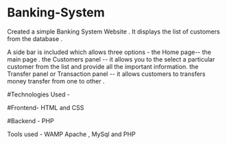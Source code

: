 # Banking-System

Created a simple Banking System Website . It displays the list of customers from the database . 

A side bar is included which allows three options - 
the Home page-- the main page .
the Customers panel -- it allows you to the select a particular customer from the list and provide all the important information.
the Transfer panel or Transaction panel -- it allows customers to transfers money transfer from one to other .

#Technologies Used -

#Frontend-
HTML and CSS

#Backend - 
PHP

Tools used -
WAMP
Apache , MySql and PHP


